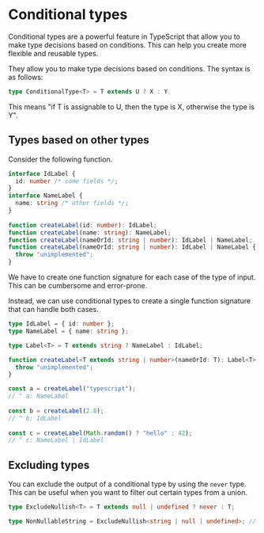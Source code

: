 # Conditional types

Conditional types are a powerful feature in TypeScript that allow you to make type decisions based on conditions. This can help you create more flexible and reusable types.

They allow you to make type decisions based on conditions. The syntax is as follows:

```ts
type ConditionalType<T> = T extends U ? X : Y
```

This means "if T is assignable to U, then the type is X, otherwise the type is Y".

## Types based on other types

Consider the following function.

```ts
interface IdLabel {
  id: number /* some fields */;
}
interface NameLabel {
  name: string /* other fields */;
}
 
function createLabel(id: number): IdLabel;
function createLabel(name: string): NameLabel;
function createLabel(nameOrId: string | number): IdLabel | NameLabel;
function createLabel(nameOrId: string | number): IdLabel | NameLabel {
  throw "unimplemented";
}
```

We have to create one function signature for each case of the type of input. This can be cumbersome and error-prone.

Instead, we can use conditional types to create a single function signature that can handle both cases.

```ts
type IdLabel = { id: number };
type NameLabel = { name: string };

type Label<T> = T extends string ? NameLabel : IdLabel;

function createLabel<T extends string | number>(nameOrId: T): Label<T> {
  throw "unimplemented";
}

const a = createLabel("typescript");
// ^ a: NameLabel
 
const b = createLabel(2.8);
// ^ b: IdLabel
 
const c = createLabel(Math.random() ? "hello" : 42);
// ^ c: NameLabel | IdLabel
```

## Excluding types

You can exclude the output of a conditional type by using the `never` type. This can be useful when you want to filter out certain types from a union.

```ts
type ExcludeNullish<T> = T extends null | undefined ? never : T;

type NonNullableString = ExcludeNullish<string | null | undefined>; // string
```
